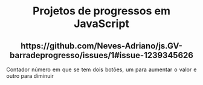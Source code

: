 
<h1 align="center">Projetos de progressos em JavaScript </h1>
<h2 align="center">https://github.com/Neves-Adriano/js.GV-barradeprogresso/issues/1#issue-1239345626</h2>
<p align="justify"> Contador número em que se tem dois botões, um para aumentar o valor e outro para diminuir </p>

